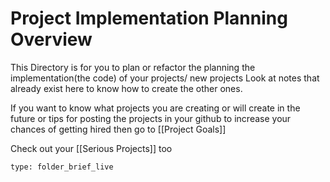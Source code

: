 # Project Implementation Planning Overview

This Directory is for you to plan or refactor the planning the implementation(the code) of your projects/ new projects
Look at notes that already exist here to know how to create the other ones.

If you want to know what projects you are creating or will create in the future or tips for posting the projects in your github to increase your chances of getting hired then go to [[Project Goals]]

Check out your [[Serious Projects]] too
 
```ccard
type: folder_brief_live
```
 
